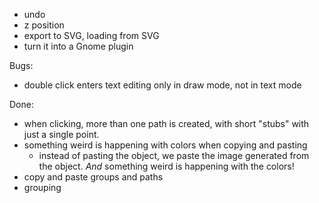  * undo
 * z position
 * export to SVG, loading from SVG
 * turn it into a Gnome plugin

Bugs:
  * double click enters text editing only in draw mode, not in text mode

Done:
 * when clicking, more than one path is created, with short "stubs" with
   just a single point.
 * something weird is happening with colors when copying and pasting
   - instead of pasting the object, we paste the image generated from the
     object. *And* something weird is happening with the colors!
 * copy and paste groups and paths
 * grouping
